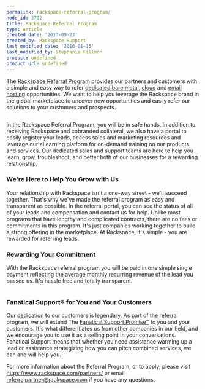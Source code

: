 ```yaml
---
permalink: rackspace-referral-program/
node_id: 3702
title: Rackspace Referral Program
type: article
created_date: '2013-09-23'
created_by: Rackspace Support
last_modified_date: '2016-01-15'
last_modified_by: Stephanie Fillmon
product: undefined
product_url: undefined
---
```


The [Rackspace Referral Program](https://www.rackspace.com/partners/)
provides our partners and customers with a simple and easy way to refer
[dedicated bare metal](http://www.rackspace.com/managed_hosting/dedicated_servers/),
[cloud](http://www.rackspace.com/cloud/hybrid/) and [email hosting](http://www.rackspace.com/email-hosting/) opportunities. We want
to help you leverage the Rackspace brand in the global marketplace to
uncover new opportunities and easily refer our solutions to your
customers and prospects.

<img src="{% asset_path general/rackspace-referral-program/Referral_Prog_Collateral_Update-1a.png %}" alt="" />

In the Rackspace Referral Program, you will be in safe hands. In
addition to receiving Rackspace and cobranded collateral, we also have a
portal to easily register your leads, access sales and marketing
resources and leverage our eLearning platform for on-demand training on
our products and services. Our dedicated sales and support teams are
here to help you learn, grow, troubleshoot, and better both of our
businesses for a rewarding relationship.

### We're Here to Help You Grow with Us

Your relationship with Rackspace isn't a one-way street - we'll succeed
together. That's why we've made the referral program as easy and
transparent as possible. In the referral portal, you can see the status
of all of your leads and compensation and contact us for help. Unlike
most programs that have lengthy and complicated contracts, there are no
fees or commitments in this program. It's just companies working
together to build a strong offering in the marketplace. At Rackspace,
it's simple - you are rewarded for referring leads.

### Rewarding Your Commitment

With the Rackspace referral program you will be paid in one simple
single payment reflecting the average monthly recurring revenue of the
lead you passed us. It's hassle free and totally transparent.

<img src="{% asset_path general/rackspace-referral-program/Referral_Prog_Collateral_Update-2.png %}" alt="" />

### Fanatical Support&reg; for You and Your Customers

Our dedication to our customers is legendary. As part of the referral
program, we will extend The [Fanatical Support Promise&trade;](http://www.rackspace.com/whyrackspace/support/) to you and
your customers. It's what differentiates us from other companies in our
field, and we encourage you to use it as a selling point in your
conversations. Fanatical Support means that whether you need assistance
warming up a lead or assistance strategizing how you can pitch combined
services, we can and will help you.

For more information about the Referral Program, or to apply, please
visit <https://www.rackspace.com/partners/> or email <referralpartner@rackspace.com> if you have any questions.
